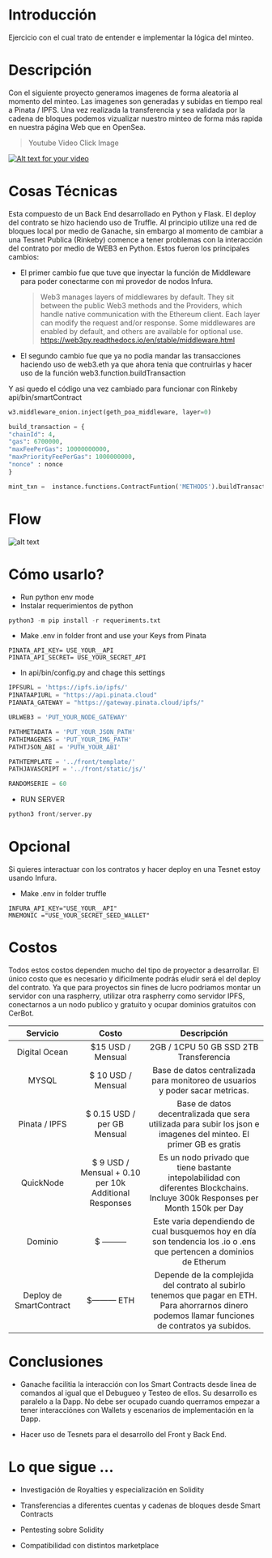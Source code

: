 # Introducción

Ejercicio con el cual trato de entender e implementar la lógica del minteo.

# Descripción

Con el siguiente proyecto generamos imagenes de forma aleatoria al momento del minteo. Las imagenes son generadas y subidas en tiempo real a Pinata / IPFS. Una vez realizada la transferencia y sea validada por la cadena de bloques podemos vizualizar nuestro minteo de forma más rapida en nuestra página Web que en OpenSea.

> Youtube Video Click Image

[![Alt text for your video](https://img.youtube.com/vi/eaZsvYDpJsI/maxresdefault.jpg)](https://youtu.be/eaZsvYDpJsI)

# Cosas Técnicas

Esta compuesto de un Back End desarrollado en Python y Flask. El deploy del contrato se hizo haciendo uso de Truffle. Al principio utilize una red de bloques local por medio de Ganache, sin embargo al momento de cambiar a una Tesnet Publica (Rinkeby) comence a tener problemas con la interacción del contrato por medio de WEB3 en Python.  Estos fueron los principales cambios:

* El primer cambio fue que tuve que inyectar la función de Middleware para poder conectarme con mi provedor de nodos Infura. 

  > Web3 manages layers of middlewares by default. They sit between the public Web3 methods and the Providers, which handle native communication with the Ethereum client. Each layer can modify the request and/or response. Some middlewares are enabled by default, and others are available for optional use. https://web3py.readthedocs.io/en/stable/middleware.html

* El segundo cambio fue que ya no podia mandar las transacciones haciendo uso de web3.eth  ya que ahora tenia que contruirlas y hacer uso de la función web3.function.buildTransaction

Y asi quedo el código una vez cambiado para funcionar con Rinkeby api/bin/smartContract

```python
w3.middleware_onion.inject(geth_poa_middleware, layer=0)  

build_transaction = {
"chainId": 4,  
"gas": 6700000,
"maxFeePerGas": 10000000000,
"maxPriorityFeePerGas": 1000000000,
"nonce" : nonce
}

mint_txn =  instance.functions.ContractFuntion('METHODS').buildTransaction(build_transaction)
```

# Flow
![alt text](https://s3.us-west-2.amazonaws.com/secure.notion-static.com/4111ae6d-c520-4379-969c-43722c4a0192/Untitled_Diagram.drawio%281%29.png?X-Amz-Algorithm=AWS4-HMAC-SHA256&X-Amz-Content-Sha256=UNSIGNED-PAYLOAD&X-Amz-Credential=AKIAT73L2G45EIPT3X45%2F20211220%2Fus-west-2%2Fs3%2Faws4_request&X-Amz-Date=20211220T065502Z&X-Amz-Expires=86400&X-Amz-Signature=70b6e0379ee6c251b79e1165ec939e6a1cf83f4551a941835cd20ac90f0a634a&X-Amz-SignedHeaders=host&response-content-disposition=filename%20%3D%22Untitled%2520Diagram.drawio%281%29.png%22&x-id=GetObject)

# Cómo usarlo?

* Run python env mode
* Instalar requerimientos de python
```python
python3 -m pip install -r requeriments.txt
```
* Make .env in folder front and use your Keys from Pinata
```
PINATA_API_KEY= USE_YOUR__API
PINATA_API_SECRET= USE_YOUR_SECRET_API
```
* In api/bin/config.py and chage this settings
```python
IPFSURL = 'https://ipfs.io/ipfs/'
PINATAAPIURL = "https://api.pinata.cloud"
PIANATA_GATEWAY = "https://gateway.pinata.cloud/ipfs/"

URLWEB3 = 'PUT_YOUR_NODE_GATEWAY'

PATHMETADATA = 'PUT_YOUR_JSON_PATH'
PATHIMAGENES = 'PUT_YOUR_IMG_PATH'
PATHTJSON_ABI = 'PUTH_YOUR_ABI'

PATHTEMPLATE = '../front/template/'
PATHJAVASCRIPT = '../front/static/js/'

RANDOMSERIE = 60 
```
* RUN SERVER 
```python
python3 front/server.py
```


# Opcional

Si quieres interactuar con los contratos y hacer deploy en una Tesnet estoy usando Infura. 

* Make .env in folder truffle
```
INFURA_API_KEY="USE_YOUR__API"
MNEMONIC ="USE_YOUR_SECRET_SEED_WALLET"
```

# Costos

Todos estos costos dependen mucho del tipo de proyector a desarrollar. El único costo que es necesario y dificilmente podrás eludir será el del deploy del contrato. Ya que para proyectos sin fines de lucro podriamos montar un servidor con una raspherry, utilizar otra raspherry como servidor IPFS, conectarnos a un nodo publico y gratuito y ocupar dominios gratuitos con CerBot. 

| Servicio | Costo | Descripción | 
| :--: | :--: | :--: |
| Digital Ocean | $15 USD / Mensual	| 2GB / 1CPU 50 GB SSD 2TB Transferencia | 
| MYSQL | $ 10 USD / Mensual	| Base de datos centralizada para monitoreo de usuarios y poder sacar metricas.|
| Pinata / IPFS	| $ 0.15 USD / per GB Mensual	| Base de datos decentralizada que sera utilizada para subir los json e imagenes del minteo. El primer GB es gratis| 
| QuickNode	| $ 9 USD / Mensual + 0.10 per 10k Additional Responses	| Es un nodo privado que tiene bastante intepolabilidad con diferentes Blockchains. Incluye 300k Responses per Month 150k per Day|
| Dominio | $ ———	|Este varia dependiendo de cual busquemos hoy en día son tendencia los .io o .ens que pertencen a dominios de Etherum|
| Deploy de SmartContract|	$——— ETH	|Depende de la complejida del contrato al subirlo tenemos que pagar en ETH. Para ahorrarnos dinero podemos llamar funciones de contratos ya subidos.|

# Conclusiones

* Ganache facilitia la interacción con los Smart Contracts desde linea de comandos al igual que el Debugueo y Testeo de ellos. Su desarrollo es paralelo a la Dapp. No debe ser ocupado cuando querramos empezar a tener interacciónes con Wallets y escenarios de implementación en la Dapp.

* Hacer uso de Tesnets para el desarrollo del Front y Back End.

# Lo que sigue ...

* Investigación de Royalties y especialización en Solidity

* Transferencias a diferentes cuentas y cadenas de bloques desde Smart Contracts

* Pentesting sobre Solidity

* Compatibilidad con distintos marketplace
